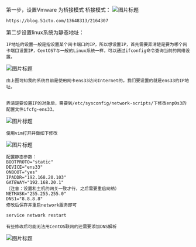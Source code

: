 第一步，设置Vmware 为桥接模式 桥接模式：
![图片标题](https://s1.51cto.com/images/20180825/1535188656993030.png?x-oss-process=image/watermark,size_16,text_QDUxQ1RP5Y2a5a6i,color_FFFFFF,t_100,g_se,x_10,y_10,shadow_90,type_ZmFuZ3poZW5naGVpdGk=)

    https://blog.51cto.com/13648313/2164307

第二步设置linux系统为静态地址：

    IP地址的设置一般是指设置某个网卡端口的IP，所以想设置IP，首先需要弄清楚是要为哪个网卡端口设置IP，CentOS7与一般的Linux系统一样，可以通过ifconfig命令查询当前的网络设置。

![图片标题](https://leanote.com/api/file/getImage?fileId=5fb1cfc6ab6441042100029c)


    由上图可知我的系统目前是使用网卡ens33访问Internet的，我们要设置的就是ens33的IP地址。
    
    
    弄清楚要设置IP的对象后，需要到/etc/sysconfig/network-scripts/下修改enp0s3的配置文件ifcfg-ens33。

![图片标题](https://leanote.com/api/file/getImage?fileId=5fb1cefeab64410421000294)



    使用vim打开并做如下修改

![图片标题](https://leanote.com/api/file/getImage?fileId=5fb1cefeab64410421000293)

    配置静态参数：
    BOOTPROTO="static"
    DEVICE="ens33"
    ONBOOT="yes"
    IPADDR="192.168.20.103"
    GATEWAY="192.168.20.1"
    （注意：设置和主机的网关一致才行，之后需要重启网络）
    NETMASK="255.255.255.0"
    DNS1="8.8.8.8"
    修改后保存并重启network服务即可
    
    service network restart

    有些修改后可能无法用CentOS联网的还需要添加DNS解析

![图片标题](https://leanote.com/api/file/getImage?fileId=5fb1d1a8ab6441020a0002c6)









